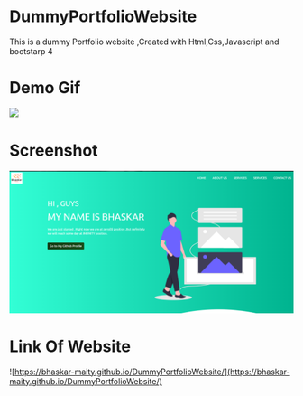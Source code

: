# DummyPortfolioWebsite
This is a dummy Portfolio website ,Created with Html,Css,Javascript and  bootstarp 4

# Demo Gif
![](https://github.com/Bhaskar-maity/DummyPortfolioWebsite/blob/master/Demo.gif)

# Screenshot
![](https://github.com/Bhaskar-maity/DummyPortfolioWebsite/blob/master/Screenshot.png)

# Link Of Website
![https://bhaskar-maity.github.io/DummyPortfolioWebsite/](https://bhaskar-maity.github.io/DummyPortfolioWebsite/)
